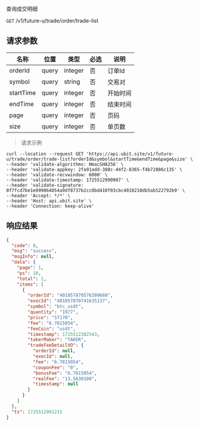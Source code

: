 查询成交明细

`GET` /v1/future-u/trade/order/trade-list

## 请求参数

| 名称        | 位置    | 类型      | 必选 | 说明   |
|-----------|-------|---------|----|------|
| orderId   | query | integer | 否  | 订单Id |
| symbol    | query | string  | 否  | 交易对  |
| startTime | query | integer | 否  | 开始时间 |
| endTime   | query | integer | 否  | 结束时间 |
| page      | query | integer | 否  | 页码   |
| size      | query | integer | 否  | 单页数  |

> 请求示例

```shell
curl --location --request GET 'https://api.ubit.site/v1/future-u/trade/order/trade-list?orderId&symbol&startTime&endTime&page&size' \
--header 'validate-algorithms: HmacSHA256' \
--header 'validate-appkey: 2fa91add-388c-44f2-8365-f4b72886c135' \
--header 'validate-recvwindow: 6000' \
--header 'validate-timestamp: 1725512990907' \
--header 'validate-signature: 8f7fcd7be1e099064054a9df8737b2cc0bd410f03cbc4010210db5ab522792b9' \
--header 'Accept: */*' \
--header 'Host: api.ubit.site' \
--header 'Connection: keep-alive'
```

## 响应结果

```json
{
  "code": 0,
  "msg": "success",
  "msgInfo": null,
  "data": {
    "page": 1,
    "ps": 10,
    "total": 1,
    "items": [
      {
        "orderId": "401857870576399680",
        "execId": "401857870741635137",
        "symbol": "btc_usdt",
        "quantity": "1977",
        "price": "57170",
        "fee": "6.7815054",
        "feeCoin": "usdt",
        "timestamp": 1725512382543,
        "takerMaker": "TAKER",
        "tradeFeeDetailVO": {
          "orderId": null,
          "execId": null,
          "fee": "6.7815054",
          "couponFee": "0",
          "bonusFee": "6.7815054",
          "realFee": "13.5630108",
          "timestamp": null
        }
      }
    ]
  },
  "ts": 1725512991215
}
```

